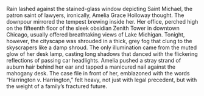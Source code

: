 Rain lashed against the stained-glass window depicting Saint Michael, the patron saint of lawyers, ironically, Amelia Grace Holloway thought. The downpour mirrored the tempest brewing inside her.  Her office, perched high on the fifteenth floor of the sleek obsidian Zenith Tower in downtown Chicago, usually offered breathtaking views of Lake Michigan.  Tonight, however, the cityscape was shrouded in a thick, grey fog that clung to the skyscrapers like a damp shroud.  The only illumination came from the muted glow of her desk lamp, casting long shadows that danced with the flickering reflections of passing car headlights. Amelia pushed a stray strand of auburn hair behind her ear and tapped a manicured nail against the mahogany desk.  The case file in front of her, emblazoned with the words “Harrington v. Harrington,” felt heavy, not just with legal precedent, but with the weight of a family’s fractured future.

